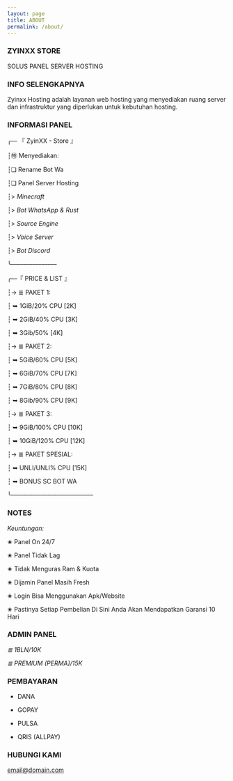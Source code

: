 ```yaml
---
layout: page
title: ABOUT
permalink: /about/
---
```

### ZYINXX STORE
SOLUS PANEL SERVER HOSTING

### INFO SELENGKAPNYA

Zyinxx Hosting adalah layanan web hosting yang menyediakan ruang server dan infrastruktur yang diperlukan untuk kebutuhan hosting.

### INFORMASI PANEL
╭–– 『 ZyinXX - Store 』


┆㊕ Menyediakan:

┆❏ Rename Bot Wa

┆❏ Panel Server Hosting

┆> *Minecraft* 

┆> *Bot WhatsApp & Rust*

┆> *Source Engine*

┆> *Voice Server*

┆> *Bot Discord*

╰–––––––––––––––

╭––『 PRICE & LIST 』 

┆→ ≣ PAKET 1:

┆ ➥ 1GiB/20% CPU  [2K]

┆ ➥ 2GiB/40% CPU  [3K]

┆ ➥ 3Gib/50%      [4K]

┆→ ≣ PAKET 2:

┆ ➥ 5GiB/60% CPU [5K]

┆ ➥ 6GiB/70% CPU [7K]

┆ ➥ 7GiB/80% CPU [8K]

┆ ➥ 8Gib/90% CPU [9K]

┆→ ≣ PAKET 3:

┆ ➥ 9GiB/100% CPU [10K]

┆ ➥ 10GiB/120% CPU [12K]

┆→ ≣ PAKET SPESIAL:

┆ ➥ UNLI/UNLI% CPU [15K]

┆ ➥ BONUS SC BOT WA

╰–––––––––––––––––––––––––––
### NOTES
*Keuntungan:*

✬ Panel On 24/7 

✬ Panel Tidak Lag

✬ Tidak Menguras Ram & Kuota

✬ Dijamin Panel Masih Fresh

✬ Login Bisa Menggunakan Apk/Website

✬ Pastinya Setiap Pembelian Di Sini Anda Akan Mendapatkan Garansi 10 Hari

### ADMIN PANEL


*≣ 1BLN/10K*

*≣ PREMIUM (PERMA)/15K*

### PEMBAYARAN

- DANA

- GOPAY

- PULSA

- QRIS (ALLPAY)

### HUBUNGI KAMI

[email@domain.com](mailto:email@domain.com)
